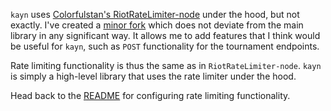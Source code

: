 `kayn` uses [Colorfulstan's RiotRateLimiter-node](https://github.com/colorfulstan/riotratelimiter-node) under the hood, but not exactly. I've created a [minor fork](https://github.com/cnguy/RiotRateLimiter-node) which does not deviate from the main library in any significant way. It allows me to add features that I think would be useful for `kayn`, such as `POST` functionality for the tournament endpoints.

Rate limiting functionality is thus the same as in `RiotRateLimiter-node`. `kayn` is simply a high-level library that uses the rate limiter under the hood.

Head back to the [README](https://github.com/cnguy/kayn/blob/master/README.md) for configuring rate limiting functionality.